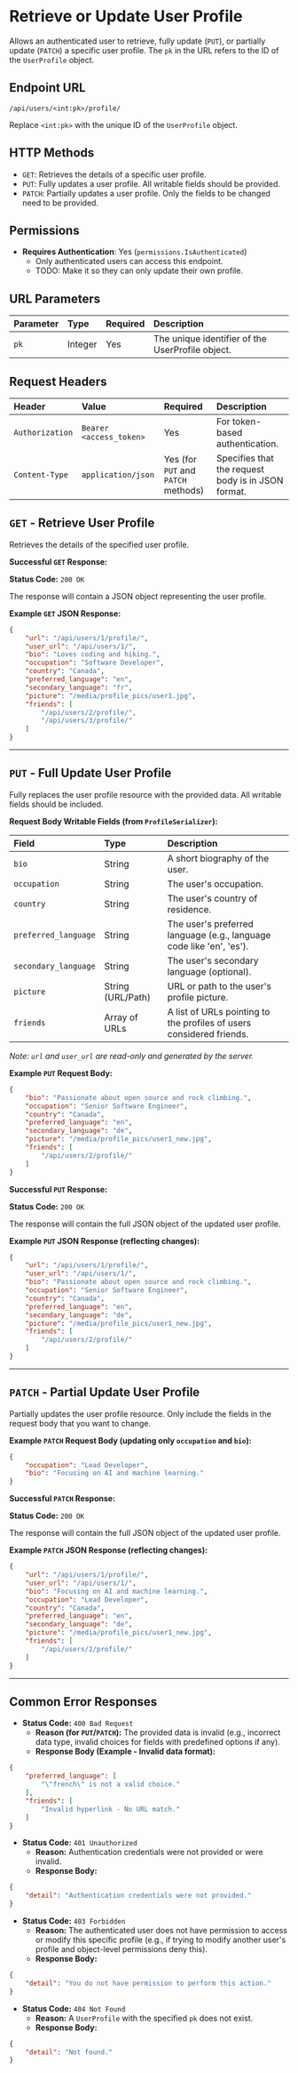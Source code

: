 # Retrieve or Update User Profile

Allows an authenticated user to retrieve, fully update (`PUT`), or partially update (`PATCH`) a specific user profile. The `pk` in the URL refers to the ID of the `UserProfile` object.

## Endpoint URL

`/api/users/<int:pk>/profile/`

Replace `<int:pk>` with the unique ID of the `UserProfile` object.

## HTTP Methods

* `GET`: Retrieves the details of a specific user profile.
* `PUT`: Fully updates a user profile. All writable fields should be provided.
* `PATCH`: Partially updates a user profile. Only the fields to be changed need to be provided.

## Permissions

* **Requires Authentication**: Yes (`permissions.IsAuthenticated`)
  * Only authenticated users can access this endpoint.
  * TODO: Make it so they can only update their own profile.

## URL Parameters

| Parameter | Type    | Required | Description                                     |
| :-------- | :------ | :------- | :---------------------------------------------- |
| `pk`      | Integer | Yes      | The unique identifier of the UserProfile object. |

## Request Headers

| Header        | Value                 | Required                                   | Description                                                |
| :------------ | :-------------------- | :----------------------------------------- | :--------------------------------------------------------- |
| `Authorization` | `Bearer <access_token>` | Yes                                        | For token-based authentication.                            |
| `Content-Type`  | `application/json`    | Yes (for `PUT` and `PATCH` methods)         | Specifies that the request body is in JSON format.         |
## `GET` - Retrieve User Profile

Retrieves the details of the specified user profile.

**Successful `GET` Response:**

**Status Code:** `200 OK`

The response will contain a JSON object representing the user profile.

**Example `GET` JSON Response:**

```json
{
    "url": "/api/users/1/profile/",
    "user_url": "/api/users/1/",
    "bio": "Loves coding and hiking.",
    "occupation": "Software Developer",
    "country": "Canada",
    "preferred_language": "en",
    "secondary_language": "fr",
    "picture": "/media/profile_pics/user1.jpg",
    "friends": [
        "/api/users/2/profile/",
        "/api/users/3/profile/"
    ]
}
```

---

## `PUT` - Full Update User Profile

Fully replaces the user profile resource with the provided data. All writable fields should be included.

**Request Body Writable Fields (from `ProfileSerializer`):**

| Field                | Type         | Description                                                                |
| :------------------- | :----------- | :------------------------------------------------------------------------- |
| `bio`                | String       | A short biography of the user.                                             |
| `occupation`         | String       | The user's occupation.                                                     |
| `country`            | String       | The user's country of residence.                                           |
| `preferred_language` | String       | The user's preferred language (e.g., language code like 'en', 'es').       |
| `secondary_language` | String       | The user's secondary language (optional).                                  |
| `picture`            | String (URL/Path) | URL or path to the user's profile picture.                             |
| `friends`            | Array of URLs| A list of URLs pointing to the profiles of users considered friends.       |

*Note: `url` and `user_url` are read-only and generated by the server.*

**Example `PUT` Request Body:**

```json
{
    "bio": "Passionate about open source and rock climbing.",
    "occupation": "Senior Software Engineer",
    "country": "Canada",
    "preferred_language": "en",
    "secondary_language": "de",
    "picture": "/media/profile_pics/user1_new.jpg",
    "friends": [
        "/api/users/2/profile/"
    ]
}
```

**Successful `PUT` Response:**

**Status Code:** `200 OK`

The response will contain the full JSON object of the updated user profile.

**Example `PUT` JSON Response (reflecting changes):**

```json
{
    "url": "/api/users/1/profile/",
    "user_url": "/api/users/1/",
    "bio": "Passionate about open source and rock climbing.",
    "occupation": "Senior Software Engineer",
    "country": "Canada",
    "preferred_language": "en",
    "secondary_language": "de",
    "picture": "/media/profile_pics/user1_new.jpg",
    "friends": [
        "/api/users/2/profile/"
    ]
}
```

---

## `PATCH` - Partial Update User Profile

Partially updates the user profile resource. Only include the fields in the request body that you want to change.

**Example `PATCH` Request Body (updating only `occupation` and `bio`):**

```json
{
    "occupation": "Lead Developer",
    "bio": "Focusing on AI and machine learning."
}
```

**Successful `PATCH` Response:**

**Status Code:** `200 OK`

The response will contain the full JSON object of the updated user profile.

**Example `PATCH` JSON Response (reflecting changes):**

```json
{
    "url": "/api/users/1/profile/",
    "user_url": "/api/users/1/",
    "bio": "Focusing on AI and machine learning.",
    "occupation": "Lead Developer",
    "country": "Canada",
    "preferred_language": "en",
    "secondary_language": "de",
    "picture": "/media/profile_pics/user1_new.jpg",
    "friends": [
        "/api/users/2/profile/"
    ]
}
```

---

## Common Error Responses

* **Status Code:** `400 Bad Request`
  * **Reason (for `PUT`/`PATCH`):** The provided data is invalid (e.g., incorrect data type, invalid choices for fields with predefined options if any).
  * **Response Body (Example - Invalid data format):**

```json
{
    "preferred_language": [
        "\"french\" is not a valid choice."
    ],
    "friends": [
        "Invalid hyperlink - No URL match."
    ]
}
```

* **Status Code:** `401 Unauthorized`
  * **Reason:** Authentication credentials were not provided or were invalid.
  * **Response Body:**

```json
{
    "detail": "Authentication credentials were not provided."
}
```

* **Status Code:** `403 Forbidden`
  * **Reason:** The authenticated user does not have permission to access or modify this specific profile (e.g., if trying to modify another user's profile and object-level permissions deny this).
  * **Response Body:**

```json
{
    "detail": "You do not have permission to perform this action."
}
```

* **Status Code:** `404 Not Found`
  * **Reason:** A `UserProfile` with the specified `pk` does not exist.
  * **Response Body:**

```json
{
    "detail": "Not found."
}
```
